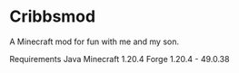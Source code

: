 # Cribbsmod

A Minecraft mod for fun with me and my son.

Requirements
Java Minecraft 1.20.4
Forge 1.20.4 - 49.0.38
